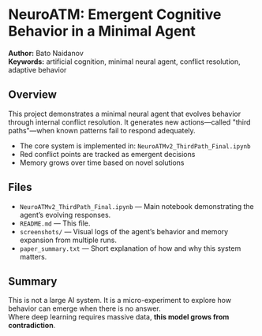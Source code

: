 
# NeuroATM: Emergent Cognitive Behavior in a Minimal Agent

**Author:** Bato Naidanov  
**Keywords:** artificial cognition, minimal neural agent, conflict resolution, adaptive behavior

## Overview

This project demonstrates a minimal neural agent that evolves behavior through internal conflict resolution. It generates new actions—called "third paths"—when known patterns fail to respond adequately.

- The core system is implemented in: `NeuroATMv2_ThirdPath_Final.ipynb`
- Red conflict points are tracked as emergent decisions
- Memory grows over time based on novel solutions

## Files

- `NeuroATMv2_ThirdPath_Final.ipynb` — Main notebook demonstrating the agent’s evolving responses.
- `README.md` — This file.
- `screenshots/` — Visual logs of the agent’s behavior and memory expansion from multiple runs.
- `paper_summary.txt` — Short explanation of how and why this system matters.

## Summary

This is not a large AI system. It is a micro-experiment to explore how behavior can emerge when there is no answer.  
Where deep learning requires massive data, **this model grows from contradiction**.
